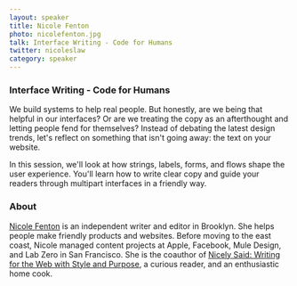```yaml
---
layout: speaker
title: Nicole Fenton
photo: nicolefenton.jpg
talk: Interface Writing - Code for Humans
twitter: nicoleslaw
category: speaker
---
```


### Interface Writing - Code for Humans

We build systems to help real people. But honestly, are we being that helpful in
our interfaces? Or are we treating the copy as an afterthought and letting
people fend for themselves? Instead of debating the latest design trends, let's
reflect on something that isn't going away: the text on your website.

In this session, we'll look at how strings, labels, forms, and flows shape the
user experience. You'll learn how to write clear copy and guide your readers
through multipart interfaces in a friendly way.

### About

[Nicole Fenton](http://nicolefenton.com) is an independent writer and editor in
Brooklyn. She helps people make friendly products and websites. Before moving to
the east coast, Nicole managed content projects at Apple, Facebook, Mule Design,
and Lab Zero in San Francisco. She is the coauthor of [Nicely Said: Writing for
the Web with Style and
Purpose](http://www.amazon.com/Nicely-Said-Writing-Purpose-Voices/dp/0321988191),
a curious reader, and an enthusiastic home cook.
